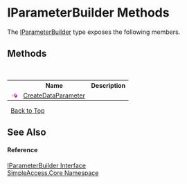 # IParameterBuilder Methods
 

The <a href="811761d8-7fba-1743-d95f-e13ad5073da4">IParameterBuilder</a> type exposes the following members.


## Methods
&nbsp;<table><tr><th></th><th>Name</th><th>Description</th></tr><tr><td>![Public method](media/pubmethod.gif "Public method")</td><td><a href="cb748753-7e64-2353-3110-b687dee2cbb0">CreateDataParameter</a></td><td></td></tr></table>&nbsp;
<a href="#iparameterbuilder-methods">Back to Top</a>

## See Also


#### Reference
<a href="811761d8-7fba-1743-d95f-e13ad5073da4">IParameterBuilder Interface</a><br /><a href="a16105b5-9ef0-1333-33d4-5a00c99c3614">SimpleAccess.Core Namespace</a><br />